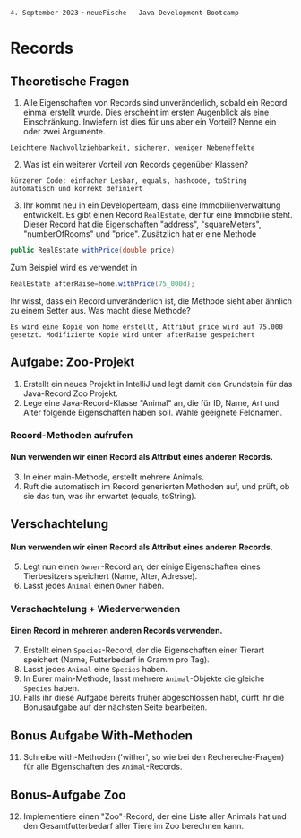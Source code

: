 `4. September 2023` - `neueFische - Java Development Bootcamp`

# Records

## Theoretische Fragen

1. Alle Eigenschaften von Records sind unveränderlich, sobald ein Record einmal erstellt wurde. Dies erscheint im ersten
   Augenblick als eine Einschränkung. Inwiefern ist dies für uns aber ein Vorteil? Nenne ein oder zwei Argumente.

```
Leichtere Nachvollziehbarkeit, sicherer, weniger Nebeneffekte
```

2. Was ist ein weiterer Vorteil von Records gegenüber Klassen?


```
kürzerer Code: einfacher Lesbar, equals, hashcode, toString automatisch und korrekt definiert
```

3. Ihr kommt neu in ein Developerteam, dass eine Immobilienverwaltung entwickelt. Es gibt einen Record `RealEstate`, der
   für eine Immobilie steht. Dieser Record hat die Eigenschaften "address", "squareMeters", "numberOfRooms" und "price".
   Zusätzlich hat er eine Methode

```java
public RealEstate withPrice(double price)
```

Zum Beispiel wird es verwendet
in

```java
RealEstate afterRaise=home.withPrice(75_000d);
```

Ihr wisst, dass ein Record unveränderlich ist, die Methode
sieht aber ähnlich zu einem Setter aus. Was macht diese Methode?

```
Es wird eine Kopie von home erstellt, Attribut price wird auf 75.000 gesetzt. Modifizierte Kopie wird unter afterRaise gespeichert
```

## Aufgabe: Zoo-Projekt

1. Erstellt ein neues Projekt in IntelliJ und legt damit den Grundstein für das Java-Record Zoo Projekt.
2. Lege eine Java-Record-Klasse "Animal" an, die für ID, Name, Art und Alter folgende Eigenschaften haben soll. Wähle
   geeignete Feldnamen.

### Record-Methoden aufrufen

#### Nun verwenden wir einen Record als Attribut eines anderen Records.

3. In einer main-Methode, erstellt mehrere Animals.
4. Ruft die automatisch im Record generierten Methoden auf, und prüft, ob sie das tun, was ihr erwartet (equals,
   toString).

## Verschachtelung

#### Nun verwenden wir einen Record als Attribut eines anderen Records.

5. Legt nun einen `Owner`-Record an, der einige Eigenschaften eines Tierbesitzers speichert (Name, Alter, Adresse).
6. Lasst jedes `Animal` einen `Owner` haben.

### Verschachtelung + Wiederverwenden

#### Einen Record in mehreren anderen Records verwenden.

7. Erstellt einen `Species`-Record, der die Eigenschaften einer Tierart speichert (Name, Futterbedarf in Gramm pro Tag).
8. Lasst jedes `Animal` eine `Species` haben.
9. In Eurer main-Methode, lasst mehrere `Animal`-Objekte die gleiche `Species` haben.
10. Falls ihr diese Aufgabe bereits früher abgeschlossen habt, dürft ihr die Bonusaufgabe auf der nächsten Seite
    bearbeiten.

## Bonus Aufgabe With-Methoden

11. Schreibe with-Methoden ('wither', so wie bei den Rechereche-Fragen) für alle Eigenschaften des `Animal`-Records.

## Bonus-Aufgabe Zoo

12. Implementiere einen "Zoo"-Record, der eine Liste aller Animals hat und den Gesamtfutterbedarf aller Tiere im Zoo
    berechnen kann.